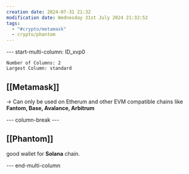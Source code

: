 ```yaml
---
creation date: 2024-07-31 21:32
modification date: Wednesday 31st July 2024 21:32:52
tags:
  - "#crypto/metamask"
  - crypto/phantom
---
```




--- start-multi-column: ID_xvp0
```column-settings
Number of Columns: 2
Largest Column: standard
```
## [[Metamask]]
-> Can only be used on Etherum and other EVM compatible chains like **Fantom, Base, Avalance, Arbitrum**

--- column-break ---

## [[Phantom]]
good wallet for **Solana** chain.

--- end-multi-column
